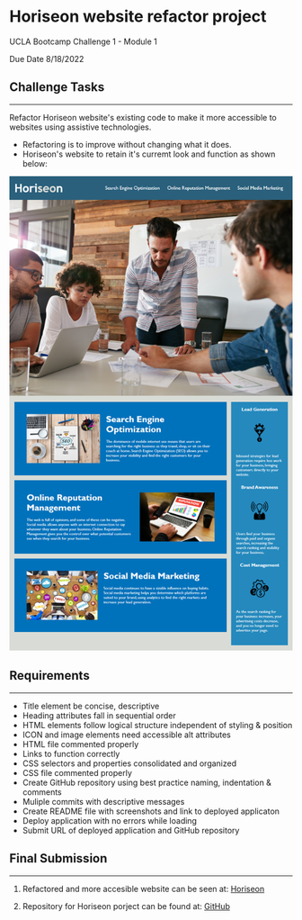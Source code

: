 # Horiseon website refactor project

UCLA Bootcamp Challenge 1 - Module 1

Due Date 8/18/2022

## Challenge Tasks
---

Refactor Horiseon website's existing code to make it more accessible to websites using assistive technologies.
- Refactoring is to improve without changing what it does.
- Horiseon's website to retain it's curremt look and function as shown below:

![Horiseon current website home page](./assets/images/Horiseon-website.png)

## Requirements
---

- Title element be concise, descriptive
- Heading attributes fall in sequential order
- HTML elements follow logical structure independent of styling & position
- ICON and image elements need accessible alt attributes
- HTML file commented properly
- Links to function correctly
- CSS selectors and properties consolidated and organized
- CSS file commented properly
- Create GitHub repository using best practice naming, indentation & comments
- Muliple commits with descriptive messages
- Create README file with screenshots and link to deployed applicaton
- Deploy application with no errors while loading
- Submit URL of deployed application and GitHub repository


## Final Submission
---
1. Refactored and more accesible website can be seen at: [Horiseon](http:)

2. Repository for Horiseon porject can be found at: [GitHub](http:)

